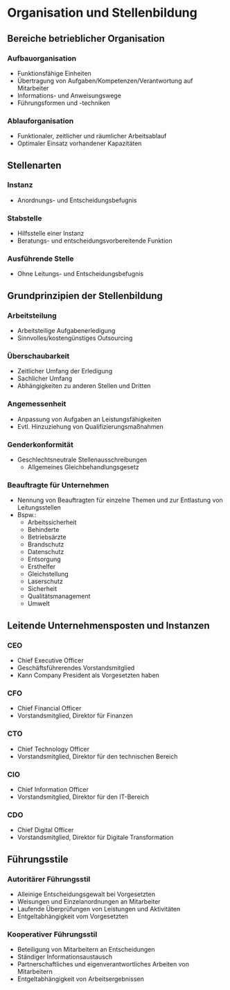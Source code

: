 # Organisation und Stellenbildung

## Bereiche betrieblicher Organisation

### Aufbauorganisation
- Funktionsfähige Einheiten
- Übertragung von Aufgaben/Kompetenzen/Verantwortung auf Mitarbeiter
- Informations- und Anweisungswege
- Führungsformen und -techniken

### Ablauforganisation
- Funktionaler, zeitlicher und räumlicher Arbeitsablauf
- Optimaler Einsatz vorhandener Kapazitäten

## Stellenarten

### Instanz
- Anordnungs- und Entscheidungsbefugnis

### Stabstelle
- Hilfsstelle einer Instanz
- Beratungs- und entscheidungsvorbereitende Funktion

### Ausführende Stelle
- Ohne Leitungs- und Entscheidungsbefugnis

## Grundprinzipien der Stellenbildung

### Arbeitsteilung
- Arbeitsteilige Aufgabenerledigung
- Sinnvolles/kostengünstiges Outsourcing

### Überschaubarkeit
- Zeitlicher Umfang der Erledigung
- Sachlicher Umfang
- Abhängigkeiten zu anderen Stellen und Dritten

### Angemessenheit
- Anpassung von Aufgaben an Leistungsfähigkeiten
- Evtl. Hinzuziehung von Qualifizierungsmaßnahmen

### Genderkonformität
- Geschlechtsneutrale Stellenausschreibungen
  - Allgemeines Gleichbehandlungsgesetz

### Beauftragte für Unternehmen
- Nennung von Beauftragten für einzelne Themen und zur Entlastung von Leitungsstellen
- Bspw.:
  - Arbeitssicherheit
  - Behinderte
  - Betriebsärzte
  - Brandschutz
  - Datenschutz
  - Entsorgung
  - Ersthelfer
  - Gleichstellung
  - Laserschutz
  - Sicherheit
  - Qualitätsmanagement
  - Umwelt
 
## Leitende Unternehmensposten und Instanzen

### CEO
- Chief Executive Officer
- Geschäftsführerendes Vorstandsmitglied
- Kann Company President als Vorgesetzten haben

### CFO
- Chief Financial Officer
- Vorstandsmitglied, Direktor für Finanzen

### CTO
- Chief Technology Officer
- Vorstandsmitglied, Direktor für den technischen Bereich

### CIO
- Chief Information Officer
- Vorstandsmitglied, Direktor für den IT-Bereich

### CDO
- Chief Digital Officer
- Vorstandsmitglied, Direktor für Digitale Transformation

## Führungsstile

### Autoritärer Führungsstil
- Alleinige Entscheidungsgewalt bei Vorgesetzten
- Weisungen und Einzelanordnungen an Mitarbeiter
- Laufende Überprüfungen von Leistungen und Aktivitäten
- Entgeltabhängigkeit vom Vorgesetzten

### Kooperativer Führungsstil
- Beteiligung von Mitarbeitern an Entscheidungen
- Ständiger Informationsaustausch
- Partnerschaftliches und eigenverantwortliches Arbeiten von Mitarbeitern
- Entgeltabhängigkeit von Arbeitsergebnissen

